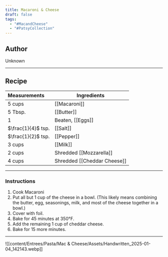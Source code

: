 ```yaml
---
title: Macaroni & Cheese
draft: false
tags:
  - "#MacandCheese"
  - "#PatsyCollection"
---
```

## Author
Unknown 
___
## Recipe 

| Measurements       | Ingredients                 |
| :----------------- | --------------------------- |
| 5 cups             | [[Macaroni]]                |
| 5 Tbsp.            | [[Butter]]                  |
| 1                  | Beaten, [[Eggs]]            |
| $\frac{1}{4}$ tsp. | [[Salt]]                    |
| $\frac{1}{2}$ tsp. | [[Pepper]]                  |
| 3 cups             | [[Milk]]                    |
| 2 cups             | Shredded [[Mozzarella]]     |
| 4 cups             | Shredded [[Cheddar Cheese]] |

___
### Instructions
1. Cook Macaroni
2. Put all but 1 cup of the cheese in a bowl. (This likely means combining the butter, egg, seasonings, milk, and most of the cheese together in a bowl.)
3. Cover with foil.
4. Bake for 45 minutes at 350°F.
5. Add the remaining 1 cup of cheddar cheese.
6. Bake for 15 more minutes.
___
![[content/Entrees/Pasta/Mac & Cheese/Assets/Handwritten_2025-01-04_142143.webp]]